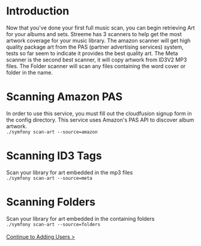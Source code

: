 # Introduction #

Now that you've done your first full music scan, you can begin retrieving Art for your albums and sets. Streeme has 3 scanners to help get the most artwork coverage for your music library. The amazon scanner will get high quality package art from the PAS (partner advertising services) system, tests so far seem to indicate it provides the best quality art. The Meta scanner is the second best scanner, it will copy artwork from ID3V2 MP3 files. The Folder scanner will scan any files containing the word cover or folder in the name.


# Scanning Amazon PAS #
In order to use this service, you must fill out the cloudfusion signup form in the config directory. This service uses Amazon's PAS API to discover album artwork.
<br />
`./symfony scan-art --source=amazon`
<br />

# Scanning ID3 Tags #
Scan your library for art embedded in the mp3 files
<br />
`./symfony scan-art --source=meta`
<br />

# Scanning Folders #
Scan your library for art embedded in the containing folders
<br />
`./symfony scan-art --source=folders`
<br />
<br />
[Continue to Adding Users >](AddingUsers.md)
<br />